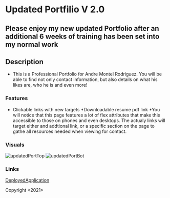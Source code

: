 # Updated Portfilio V 2.0

## Please enjoy my new updated Portfolio after an additional 6 weeks of training has been set into my normal work

## Description

* This is a Professional Portfolio for Andre Montel Rodriguez. 
You will be able to find not only contact information, but also
details on what his likes are, who he is and even more!

### Features
* Clickable links with new targets
*Downloadable resume pdf link
*You will notice that this page features a lot of flex attributes that 
make this accessible to those on phones and even desktops. The actualy links will target either and addtional link, or a specific section on the page to gathe all resources needed when viewing for contact.


### Visuals
![updatedPortTop](https://user-images.githubusercontent.com/77699769/112200777-f50d6700-8be5-11eb-8138-ce007702f58c.PNG)
![updatedPortBot](https://user-images.githubusercontent.com/77699769/112200783-f76fc100-8be5-11eb-882d-851bfe47feb6.PNG)


### Links
[DeployedApplication](<https://drae7299.github.io/Updated_Portfilio/>)

Copyright <2021> <COPYRIGHT Andre Rodriguez>
